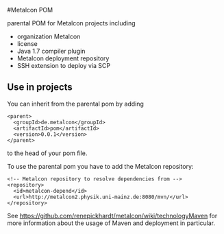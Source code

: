#Metalcon POM

parental POM for Metalcon projects including

* organization Metalcon
* license
* Java 1.7 compiler plugin
* Metalcon deployment repository
* SSH extension to deploy via SCP

## Use in projects

You can inherit from the parental pom by adding

    <parent>
      <groupId>de.metalcon</groupId>
      <artifactId>pom</artifactId>
      <version>0.0.1</version>
    </parent>

to the head of your pom file.

To use the parental pom you have to add the Metalcon repository:

    <!-- Metalcon repository to resolve dependencies from -->
    <repository>
      <id>metalcon-depend</id>
      <url>http://metalcon2.physik.uni-mainz.de:8080/mvn/</url>
    </repository>

See https://github.com/renepickhardt/metalcon/wiki/technologyMaven for more information about the usage of Maven and deployment in particular.
